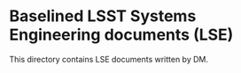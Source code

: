 # Baselined LSST Systems Engineering documents (LSE)

This directory contains LSE documents written by DM.
